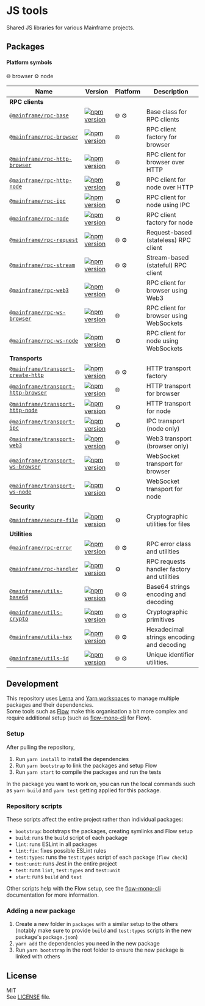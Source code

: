 # JS tools

Shared JS libraries for various Mainframe projects.

## Packages

#### Platform symbols

🌐 browser
⚙️ node

| Name | Version | Platform | Description |
| ---- | ------- | -------- | ----------- |
| **RPC clients**
| [`@mainframe/rpc-base`](/packages/rpc-base) | [![npm version](https://img.shields.io/npm/v/@mainframe/rpc-base.svg)](https://www.npmjs.com/package/@mainframe/rpc-base) | 🌐 ⚙️ | Base class for RPC clients
| [`@mainframe/rpc-browser`](/packages/rpc-browser) | [![npm version](https://img.shields.io/npm/v/@mainframe/rpc-browser.svg)](https://www.npmjs.com/package/@mainframe/rpc-browser) | 🌐 | RPC client factory for browser
| [`@mainframe/rpc-http-browser`](/packages/rpc-http-browser) | [![npm version](https://img.shields.io/npm/v/@mainframe/rpc-http-browser.svg)](https://www.npmjs.com/package/@mainframe/rpc-http-browser) | 🌐 | RPC client for browser over HTTP
| [`@mainframe/rpc-http-node`](/packages/rpc-http-node) | [![npm version](https://img.shields.io/npm/v/@mainframe/rpc-http-node.svg)](https://www.npmjs.com/package/@mainframe/rpc-http-node) | ⚙️ | RPC client for node over HTTP
| [`@mainframe/rpc-ipc`](/packages/rpc-ipc) | [![npm version](https://img.shields.io/npm/v/@mainframe/rpc-ipc.svg)](https://www.npmjs.com/package/@mainframe/rpc-ipc) | ⚙️ | RPC client for node using IPC
| [`@mainframe/rpc-node`](/packages/rpc-node) | [![npm version](https://img.shields.io/npm/v/@mainframe/rpc-node.svg)](https://www.npmjs.com/package/@mainframe/rpc-node) | ⚙️ | RPC client factory for node
| [`@mainframe/rpc-request`](/packages/rpc-request) | [![npm version](https://img.shields.io/npm/v/@mainframe/rpc-request.svg)](https://www.npmjs.com/package/@mainframe/rpc-request) | 🌐 ⚙️ | Request-based (stateless) RPC client
| [`@mainframe/rpc-stream`](/packages/rpc-stream) | [![npm version](https://img.shields.io/npm/v/@mainframe/rpc-stream.svg)](https://www.npmjs.com/package/@mainframe/rpc-stream) | 🌐 ⚙️ | Stream-based (stateful) RPC client
| [`@mainframe/rpc-web3`](/packages/rpc-web3) | [![npm version](https://img.shields.io/npm/v/@mainframe/rpc-web3.svg)](https://www.npmjs.com/package/@mainframe/rpc-web3) | 🌐 | RPC client for browser using Web3
| [`@mainframe/rpc-ws-browser`](/packages/rpc-ws-browser) | [![npm version](https://img.shields.io/npm/v/@mainframe/rpc-ws-browser.svg)](https://www.npmjs.com/package/@mainframe/rpc-ws-browser) | 🌐 | RPC client for browser using WebSockets
| [`@mainframe/rpc-ws-node`](/packages/rpc-ws-node) | [![npm version](https://img.shields.io/npm/v/@mainframe/rpc-ws-node.svg)](https://www.npmjs.com/package/@mainframe/rpc-ws-node) | ⚙️ | RPC client for node using WebSockets
| **Transports**
| [`@mainframe/transport-create-http`](/packages/transport-create-http) | [![npm version](https://img.shields.io/npm/v/@mainframe/transport-create-http.svg)](https://www.npmjs.com/package/@mainframe/transport-create-http) | 🌐 ⚙️ | HTTP transport factory
| [`@mainframe/transport-http-browser`](/packages/transport-http-browser) | [![npm version](https://img.shields.io/npm/v/@mainframe/transport-http-browser.svg)](https://www.npmjs.com/package/@mainframe/transport-http-browser) | 🌐 | HTTP transport for browser
| [`@mainframe/transport-http-node`](/packages/transport-http-node) | [![npm version](https://img.shields.io/npm/v/@mainframe/transport-http-node.svg)](https://www.npmjs.com/package/@mainframe/transport-http-node) | ⚙️ | HTTP transport for node
| [`@mainframe/transport-ipc`](/packages/transport-ipc) | [![npm version](https://img.shields.io/npm/v/@mainframe/transport-ipc.svg)](https://www.npmjs.com/package/@mainframe/transport-ipc) | ⚙️ | IPC transport (node only)
| [`@mainframe/transport-web3`](/packages/transport-web3) | [![npm version](https://img.shields.io/npm/v/@mainframe/transport-web3.svg)](https://www.npmjs.com/package/@mainframe/transport-web3) | 🌐 | Web3 transport (browser only)
| [`@mainframe/transport-ws-browser`](/packages/transport-ws-browser) | [![npm version](https://img.shields.io/npm/v/@mainframe/transport-ws-browser.svg)](https://www.npmjs.com/package/@mainframe/transport-ws-browser) | 🌐 | WebSocket transport for browser
| [`@mainframe/transport-ws-node`](/packages/transport-ws-node) | [![npm version](https://img.shields.io/npm/v/@mainframe/transport-ws-node.svg)](https://www.npmjs.com/package/@mainframe/transport-ws-node) | ⚙️ | WebSocket transport for node
| **Security**
| [`@mainframe/secure-file`](/packages/secure-file) | [![npm version](https://img.shields.io/npm/v/@mainframe/secure-file.svg)](https://www.npmjs.com/package/@mainframe/secure-file) | ⚙️ | Cryptographic utilities for files
| **Utilities**
| [`@mainframe/rpc-error`](/packages/rpc-error) | [![npm version](https://img.shields.io/npm/v/@mainframe/rpc-error.svg)](https://www.npmjs.com/package/@mainframe/rpc-error) | 🌐 ⚙️ | RPC error class and utilities
| [`@mainframe/rpc-handler`](/packages/rpc-handler) | [![npm version](https://img.shields.io/npm/v/@mainframe/rpc-handler.svg)](https://www.npmjs.com/package/@mainframe/rpc-handler) | ⚙️ | RPC requests handler factory and utilities
| [`@mainframe/utils-base64`](/packages/utils-base64) | [![npm version](https://img.shields.io/npm/v/@mainframe/utils-base64.svg)](https://www.npmjs.com/package/@mainframe/utils-base64) | 🌐 ⚙️ | Base64 strings encoding and decoding
| [`@mainframe/utils-crypto`](/packages/utils-crypto) | [![npm version](https://img.shields.io/npm/v/@mainframe/utils-crypto.svg)](https://www.npmjs.com/package/@mainframe/utils-crypto) | 🌐 ⚙️ | Cryptographic primitives
| [`@mainframe/utils-hex`](/packages/utils-hex) | [![npm version](https://img.shields.io/npm/v/@mainframe/utils-hex.svg)](https://www.npmjs.com/package/@mainframe/utils-hex) | 🌐 ⚙️ | Hexadecimal strings encoding and decoding
| [`@mainframe/utils-id`](/packages/utils-id) | [![npm version](https://img.shields.io/npm/v/@mainframe/utils-id.svg)](https://www.npmjs.com/package/@mainframe/utils-id) | 🌐 ⚙️ | Unique identifier utilities.

## Development

This repository uses [Lerna](https://github.com/lerna/lerna) and [Yarn workspaces](https://yarnpkg.com/lang/en/docs/workspaces/) to manage multiple packages and their dependencies.  
Some tools such as [Flow](https://flow.org/) make this organisation a bit more complex and require additional setup (such as [flow-mono-cli](https://github.com/ImmoweltGroup/flow-mono-cli) for Flow).

### Setup

After pulling the repository,

1.  Run `yarn install` to install the dependencies
1.  Run `yarn bootstrap` to link the packages and setup Flow
1.  Run `yarn start` to compile the packages and run the tests

In the package you want to work on, you can run the local commands such as `yarn build` and `yarn test` getting applied for this package.

### Repository scripts

These scripts affect the entire project rather than individual packages:

- `bootstrap`: bootstraps the packages, creating symlinks and Flow setup
- `build`: runs the `build` script of each package
- `lint`: runs ESLint in all packages
- `lint:fix`: fixes possible ESLint rules
- `test:types`: runs the `test:types` script of each package (`flow check`)
- `test:unit`: runs Jest in the entire project
- `test`: runs `lint`, `test:types` and `test:unit`
- `start`: runs `build` and `test`

Other scripts help with the Flow setup, see the [flow-mono-cli](https://github.com/ImmoweltGroup/flow-mono-cli) documentation for more information.

### Adding a new package

1.  Create a new folder in `packages` with a similar setup to the others (notably make sure to provide `build` and `test:types` scripts in the new package's `package.json`)
1.  `yarn add` the dependencies you need in the new package
1.  Run `yarn bootstrap` in the root folder to ensure the new package is linked with others

## License

MIT\
See [LICENSE](LICENSE) file.
